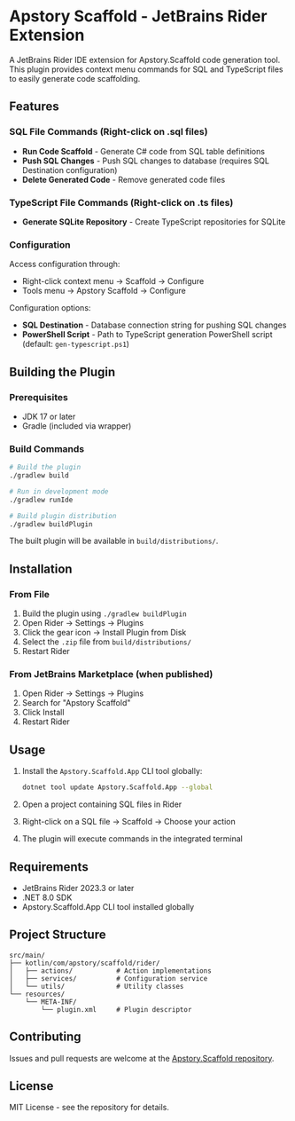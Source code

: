 # Apstory Scaffold - JetBrains Rider Extension

A JetBrains Rider IDE extension for Apstory.Scaffold code generation tool. This plugin provides context menu commands for SQL and TypeScript files to easily generate code scaffolding.

## Features

### SQL File Commands (Right-click on .sql files)

- **Run Code Scaffold** - Generate C# code from SQL table definitions
- **Push SQL Changes** - Push SQL changes to database (requires SQL Destination configuration)
- **Delete Generated Code** - Remove generated code files

### TypeScript File Commands (Right-click on .ts files)

- **Generate SQLite Repository** - Create TypeScript repositories for SQLite

### Configuration

Access configuration through:
- Right-click context menu → Scaffold → Configure
- Tools menu → Apstory Scaffold → Configure

Configuration options:
- **SQL Destination** - Database connection string for pushing SQL changes
- **PowerShell Script** - Path to TypeScript generation PowerShell script (default: `gen-typescript.ps1`)

## Building the Plugin

### Prerequisites

- JDK 17 or later
- Gradle (included via wrapper)

### Build Commands

```bash
# Build the plugin
./gradlew build

# Run in development mode
./gradlew runIde

# Build plugin distribution
./gradlew buildPlugin
```

The built plugin will be available in `build/distributions/`.

## Installation

### From File

1. Build the plugin using `./gradlew buildPlugin`
2. Open Rider → Settings → Plugins
3. Click the gear icon → Install Plugin from Disk
4. Select the `.zip` file from `build/distributions/`
5. Restart Rider

### From JetBrains Marketplace (when published)

1. Open Rider → Settings → Plugins
2. Search for "Apstory Scaffold"
3. Click Install
4. Restart Rider

## Usage

1. Install the `Apstory.Scaffold.App` CLI tool globally:
   ```bash
   dotnet tool update Apstory.Scaffold.App --global
   ```

2. Open a project containing SQL files in Rider

3. Right-click on a SQL file → Scaffold → Choose your action

4. The plugin will execute commands in the integrated terminal

## Requirements

- JetBrains Rider 2023.3 or later
- .NET 8.0 SDK
- Apstory.Scaffold.App CLI tool installed globally

## Project Structure

```
src/main/
├── kotlin/com/apstory/scaffold/rider/
│   ├── actions/           # Action implementations
│   ├── services/          # Configuration service
│   └── utils/             # Utility classes
└── resources/
    └── META-INF/
        └── plugin.xml     # Plugin descriptor
```

## Contributing

Issues and pull requests are welcome at the [Apstory.Scaffold repository](https://github.com/Apstory/Apstory.Scaffold).

## License

MIT License - see the repository for details.

